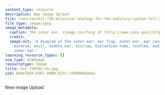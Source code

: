 ```yaml
---
content_type: resource
description: New image Upload
file: /courses/hst-730-molecular-biology-for-the-auditory-system-fall-2002/844e7b446db7b0008237c93990dbab6a_hst-730f02-th.jpg
file_type: image/jpeg
image_metadata:
  caption: The inner ear. (Image courtesy of [http://www.nasa.gov](http://www.nasa.gov).)
  credit: ''
  image-alt: 'A diagram of the inner ear: ear flap, outer ear, ear canal, hammer,
    eardrum, anvil, middle ear, stirrup, Eustachian tube, cochlea, auditory nerve,
    inner ear.'
learning_resource_types: []
ocw_type: OCWImage
resourcetype: Image
title: hst-730f02-th.jpg
uid: 844e7b44-6db7-b000-8237-c93990dbab6a
---
```

New image Upload

